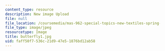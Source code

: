 ```yaml
---
content_type: resource
description: New image Upload
file: null
file_location: /coursemedia/mas-962-special-topics-new-textiles-spring-2010/faff50f7536c21d947e51876bd12ab58_butterfly1.jpg
file_type: image/jpeg
resourcetype: Image
title: butterfly1.jpg
uid: faff50f7-536c-21d9-47e5-1876bd12ab58
---
```


